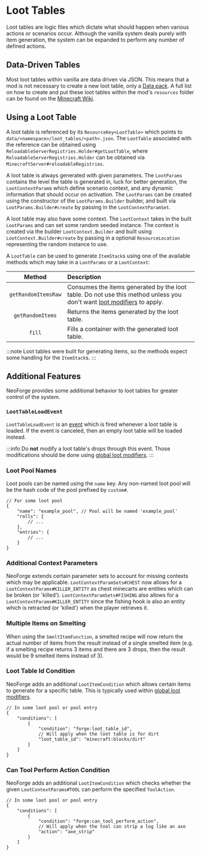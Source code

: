 # Loot Tables

Loot tables are logic files which dictate what should happen when various actions or scenarios occur. Although the vanilla system deals purely with item generation, the system can be expanded to perform any number of defined actions.

## Data-Driven Tables

Most loot tables within vanilla are data driven via JSON. This means that a mod is not necessary to create a new loot table, only a [Data pack][datapack]. A full list on how to create and put these loot tables within the mod's `resources` folder can be found on the [Minecraft Wiki][wiki].

## Using a Loot Table

A loot table is referenced by its `ResourceKey<LootTable>` which points to `data/<namespace>/loot_tables/<path>.json`. The `LootTable` associated with the reference can be obtained using `ReloadableServerRegistries.Holder#getLootTable`, where `ReloadableServerRegistries.Holder` can be obtained via `MinecraftServer#reloadableRegistries`.

A loot table is always generated with given parameters. The `LootParams` contains the level the table is generated in, luck for better generation, the `LootContextParam`s which define scenario context, and any dynamic information that should occur on activation. The `LootParams` can be created using the constructor of the `LootParams.Builder` builder, and built via `LootParams.Builder#create` by passing in the `LootContextParamSet`.

A loot table may also have some context. The `LootContext` takes in the built `LootParams` and can set some random seeded instance. The context is created via the builder `LootContext.Builder` and built using `LootContext.Builder#create` by passing in a optional `ResourceLocation` representing the random instance to use.

A `LootTable` can be used to generate `ItemStack`s using one of the available methods which may take in a `LootParams` or a `LootContext`:

Method              | Description
:---:               | :---
`getRandomItemsRaw` | Consumes the items generated by the loot table. Do not use this method unless you don't want [loot modifiers][glm] to apply.
`getRandomItems`    | Returns the items generated by the loot table.
`fill`              | Fills a container with the generated loot table.

:::note
Loot tables were built for generating items, so the methods expect some handling for the `ItemStack`s.
:::

## Additional Features

NeoForge provides some additional behavior to loot tables for greater control of the system.

### `LootTableLoadEvent`

`LootTableLoadEvent` is an [event] which is fired whenever a loot table is loaded. If the event is canceled, then an empty loot table will be loaded instead.

:::info
Do **not** modify a loot table's drops through this event. Those modifications should be done using [global loot modifiers][glm].
:::

### Loot Pool Names

Loot pools can be named using the `name` key. Any non-named loot pool will be the hash code of the pool prefixed by `custom#`.

```json5
// For some loot pool
{
    "name": "example_pool", // Pool will be named 'example_pool'
    "rolls": {
        // ...
    },
    "entries": {
        // ...
    }
}
```

### Additional Context Parameters

NeoForge extends certain parameter sets to account for missing contexts which may be applicable. `LootContextParamSets#CHEST` now allows for a `LootContextParams#KILLER_ENTITY` as chest minecarts are entities which can be broken (or 'killed'). `LootContextParamSets#FISHING` also allows for a `LootContextParams#KILLER_ENTITY` since the fishing hook is also an entity which is retracted (or 'killed') when the player retrieves it.

### Multiple Items on Smelting

When using the `SmeltItemFunction`, a smelted recipe will now return the actual number of items from the result instead of a single smelted item (e.g. if a smelting recipe returns 3 items and there are 3 drops, then the result would be 9 smelted items instead of 3).

### Loot Table Id Condition

NeoForge adds an additional `LootItemCondition` which allows certain items to generate for a specific table. This is typically used within [global loot modifiers][glm].

```json5
// In some loot pool or pool entry
{
    "conditions": [
        {
            "condition": "forge:loot_table_id",
            // Will apply when the loot table is for dirt
            "loot_table_id": "minecraft:blocks/dirt"
        }
    ]
}
```

### Can Tool Perform Action Condition

NeoForge adds an additional `LootItemCondition` which checks whether the given `LootContextParams#TOOL` can perform the specified `ToolAction`.

```json5
// In some loot pool or pool entry
{
    "conditions": [
        {
            "condition": "forge:can_tool_perform_action",
            // Will apply when the tool can strip a log like an axe
            "action": "axe_strip"
        }
    ]
}
```

[datapack]: https://minecraft.wiki/w/Data_pack
[wiki]: https://minecraft.wiki/w/Loot_table
[event]: ../../concepts/events.md#registering-an-event-handler
[glm]: ./glm.md
